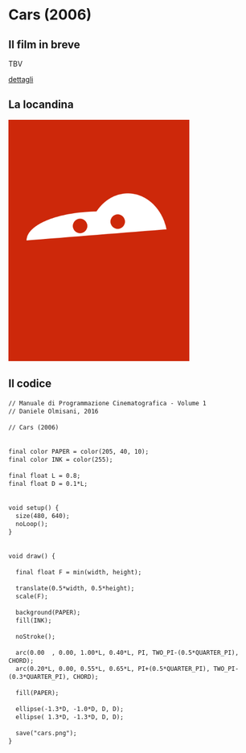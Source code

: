 # Cars (2006)



## Il film in breve
TBV

[dettagli](https://www.imdb.com/title/tt0317219/)

## La locandina
<img src="cars.png"  width="360px" title="Cars">


## Il codice
```processing
// Manuale di Programmazione Cinematografica - Volume 1
// Daniele Olmisani, 2016

// Cars (2006)


final color PAPER = color(205, 40, 10);
final color INK = color(255);

final float L = 0.8;
final float D = 0.1*L;


void setup() {
  size(480, 640);
  noLoop();
}


void draw() {
  
  final float F = min(width, height);
  
  translate(0.5*width, 0.5*height);
  scale(F);
  
  background(PAPER);
  fill(INK);
  
  noStroke();
  
  arc(0.00  , 0.00, 1.00*L, 0.40*L, PI, TWO_PI-(0.5*QUARTER_PI), CHORD);
  arc(0.20*L, 0.00, 0.55*L, 0.65*L, PI+(0.5*QUARTER_PI), TWO_PI-(0.3*QUARTER_PI), CHORD);
  
  fill(PAPER);
  
  ellipse(-1.3*D, -1.0*D, D, D);
  ellipse( 1.3*D, -1.3*D, D, D);
  
  save("cars.png");
}
```
